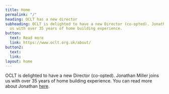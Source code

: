 ```yaml
---
title: Home
permalink: "/"
heading: OCLT has a new director
subheading: OCLT is delighted to have a new Director (co-opted). Jonathan Miller joins
  us with over 35 years of home building experience.
button:
  text: Read more
  link: https://www.oclt.org.uk/about/
button2:
  text: 
  link: 
layout: home
---
```


OCLT is delighted to have a new Director (co-opted). Jonathan Miller joins us with over 35 years of home building experience. You can read more about Jonathan [here](https://www.oclt.org.uk/about/).